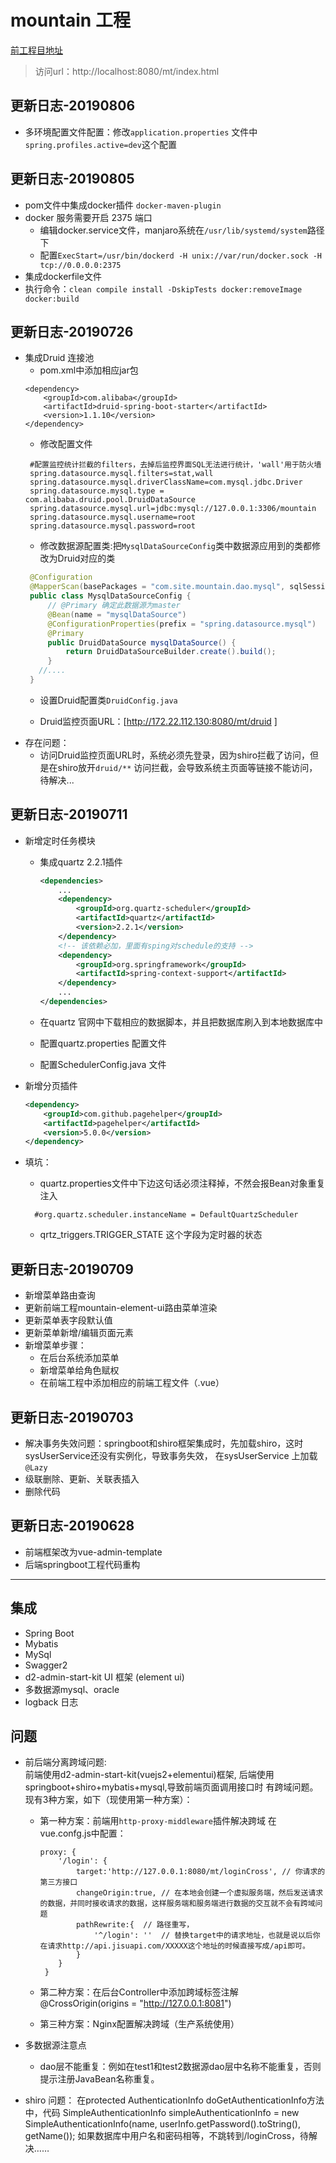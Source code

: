 # mountain 工程
[前工程目地址](https://github.com/jinshw/mountain-element-ui)
> 访问url：http://localhost:8080/mt/index.html

## 更新日志-20190806
* 多环境配置文件配置：修改`application.properties` 文件中`spring.profiles.active=dev`这个配置

## 更新日志-20190805
* pom文件中集成docker插件 `docker-maven-plugin`
* docker 服务需要开启 2375 端口   
    * 编辑docker.service文件，manjaro系统在`/usr/lib/systemd/system`路径下  
    * 配置`ExecStart=/usr/bin/dockerd -H unix://var/run/docker.sock -H tcp://0.0.0.0:2375`  
* 集成dockerfile文件   
* 执行命令：`clean compile install -DskipTests docker:removeImage docker:build`


## 更新日志-20190726
* 集成Druid 连接池
    * pom.xml中添加相应jar包
    ```$xslt
    <dependency>
        <groupId>com.alibaba</groupId>
        <artifactId>druid-spring-boot-starter</artifactId>
        <version>1.1.10</version>
    </dependency>
    ```
   * 修改配置文件
   ```text
    #配置监控统计拦截的filters，去掉后监控界面SQL无法进行统计，'wall'用于防火墙
    spring.datasource.mysql.filters=stat,wall
    spring.datasource.mysql.driverClassName=com.mysql.jdbc.Driver
    spring.datasource.mysql.type = com.alibaba.druid.pool.DruidDataSource
    spring.datasource.mysql.url=jdbc:mysql://127.0.0.1:3306/mountain
    spring.datasource.mysql.username=root
    spring.datasource.mysql.password=root
   ``` 
   * 修改数据源配置类:把`MysqlDataSourceConfig`类中数据源应用到的类都修改为Druid对应的类
   ```java
    @Configuration
    @MapperScan(basePackages = "com.site.mountain.dao.mysql", sqlSessionTemplateRef = "mysqlSqlSessionTemplate")
    public class MysqlDataSourceConfig {
        // @Primary 确定此数据源为master
        @Bean(name = "mysqlDataSource")
        @ConfigurationProperties(prefix = "spring.datasource.mysql")
        @Primary
        public DruidDataSource mysqlDataSource() {
            return DruidDataSourceBuilder.create().build();
        }
      //....    
    }
   ````
   * 设置Druid配置类`DruidConfig.java`
   
   * Druid监控页面URL：[http://172.22.112.130:8080/mt/druid ]
* 存在问题：
   * 访问Druid监控页面URL时，系统必须先登录，因为shiro拦截了访问，但是在shiro放开`druid/**` 访问拦截，会导致系统主页面等链接不能访问，待解决...

## 更新日志-20190711

* 新增定时任务模块

  * 集成quartz 2.2.1插件

    ```xml
    <dependencies>
        ...
        <dependency>
            <groupId>org.quartz-scheduler</groupId>
            <artifactId>quartz</artifactId>
            <version>2.2.1</version>
        </dependency>
        <!-- 该依赖必加，里面有sping对schedule的支持 -->
        <dependency>
            <groupId>org.springframework</groupId>
            <artifactId>spring-context-support</artifactId>
        </dependency>
        ...
    </dependencies>

    ```

    

  * 在quartz 官网中下载相应的数据脚本，并且把数据库刷入到本地数据库中

  * 配置quartz.properties 配置文件

  * 配置SchedulerConfig.java 文件

* 新增分页插件

  ```xml
  <dependency>    
      <groupId>com.github.pagehelper</groupId>    
      <artifactId>pagehelper</artifactId>    
      <version>5.0.0</version>
  </dependency>
  ```



* 填坑：

  * quartz.properties文件中下边这句话必须注释掉，不然会报Bean对象重复注入
  ```
    #org.quartz.scheduler.instanceName = DefaultQuartzScheduler
  ```
  
  * qrtz_triggers.TRIGGER_STATE 这个字段为定时器的状态
  
    

## 更新日志-20190709

* 新增菜单路由查询
* 更新前端工程mountain-element-ui路由菜单渲染
* 更新菜单表字段默认值
* 更新菜单新增/编辑页面元素
* 新增菜单步骤：
  * 在后台系统添加菜单
  * 新增菜单给角色赋权
  * 在前端工程中添加相应的前端工程文件（.vue）



## 更新日志-20190703
* 解决事务失效问题：springboot和shiro框架集成时，先加载shiro，这时sysUserService还没有实例化，导致事务失效，
    在sysUserService 上加载 `@Lazy`
* 级联删除、更新、关联表插入
* 删除代码

## 更新日志-20190628
* 前端框架改为vue-admin-template
* 后端springboot工程代码重构

*****
## 集成
* Spring Boot
* Mybatis
* MySql
* Swagger2
* d2-admin-start-kit UI 框架  (element ui)
* 多数据源mysql、oracle
* logback 日志

## 问题
* 前后端分离跨域问题:  
    前端使用d2-admin-start-kit(vuejs2+elementui)框架,
    后端使用springboot+shiro+mybatis+mysql,导致前端页面调用接口时
    有跨域问题。 现有3种方案，如下（现使用第一种方案）：  
    - 第一种方案：前端用`http-proxy-middleware`插件解决跨域
        在vue.confg.js中配置：
        ~~~
        proxy: {
            '/login': {
                target:'http://127.0.0.1:8080/mt/loginCross', // 你请求的第三方接口
                changeOrigin:true, // 在本地会创建一个虚拟服务端，然后发送请求的数据，并同时接收请求的数据，这样服务端和服务端进行数据的交互就不会有跨域问题
                pathRewrite:{  // 路径重写，
                    '^/login': ''  // 替换target中的请求地址，也就是说以后你在请求http://api.jisuapi.com/XXXXX这个地址的时候直接写成/api即可。
                }
            }
         }
        ~~~
    - 第二种方案：在后台Controller中添加跨域标签注解   
         @CrossOrigin(origins = "http://127.0.0.1:8081")
         
    - 第三种方案：Nginx配置解决跨域（生产系统使用）
    
* 多数据源注意点   
  
    - dao层不能重复：例如在test1和test2数据源dao层中名称不能重复，否则提示注册JavaBean名称重复。
* shiro 问题：
    在protected AuthenticationInfo doGetAuthenticationInfo方法中，代码
    SimpleAuthenticationInfo simpleAuthenticationInfo = new SimpleAuthenticationInfo(name, userInfo.getPassword().toString(), getName());
    如果数据库中用户名和密码相等，不跳转到/loginCross，待解决……
                